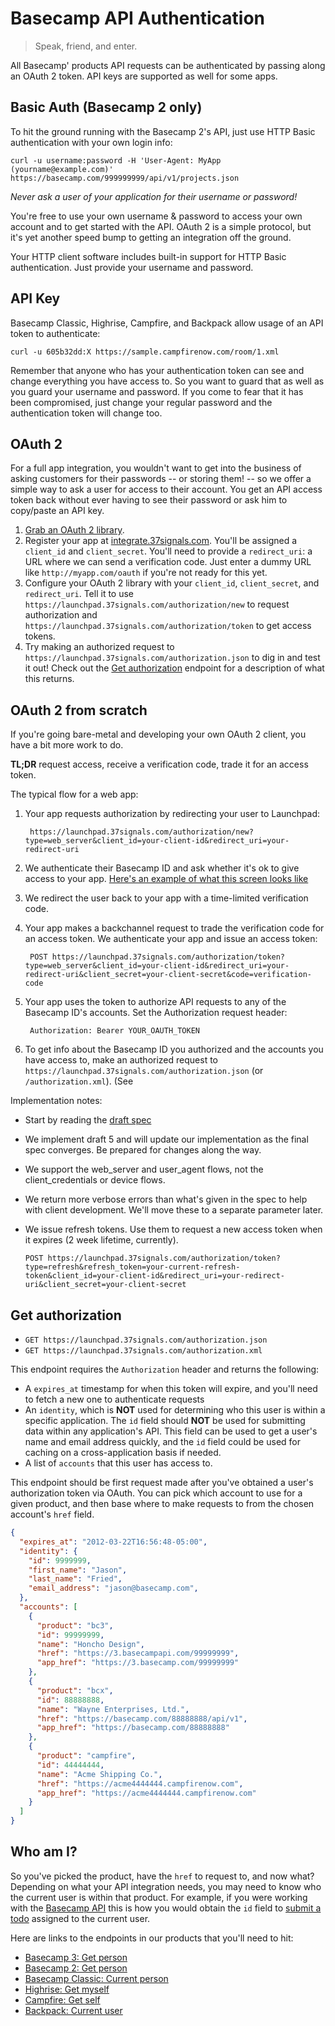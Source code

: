Basecamp API Authentication
===========================

> Speak, friend, and enter.

All Basecamp' products API requests can be authenticated by passing along an OAuth 2 token. API keys are supported as well for some apps.

Basic Auth (Basecamp 2 only)
------------------------------

To hit the ground running with the Basecamp 2's API, just use HTTP Basic authentication with your own login info:

```shell
curl -u username:password -H 'User-Agent: MyApp (yourname@example.com)' https://basecamp.com/999999999/api/v1/projects.json
```
_Never ask a user of your application for their username or password!_

You're free to use your own username & password to access your own account and
to get started with the API. OAuth 2 is a simple protocol, but it's yet another
speed bump to getting an integration off the ground.

Your HTTP client software includes built-in support for HTTP Basic authentication.
Just provide your username and password.

API Key
-------

Basecamp Classic, Highrise, Campfire, and Backpack allow usage of an API token to authenticate:

```shell
curl -u 605b32dd:X https://sample.campfirenow.com/room/1.xml
```

Remember that anyone who has your authentication token can see and change everything you have access to. So you want to guard that as well as you guard your username and password. If you come to fear that it has been compromised, just change your regular password and the authentication token will change too.

OAuth 2
-------

For a full app integration, you wouldn't want to get into the business of asking
customers for their passwords -- or storing them! -- so we offer a simple way to
ask a user for access to their account. You get an API access token back without
ever having to see their password or ask him to copy/paste an API key.

1. [Grab an OAuth 2 library](http://oauth.net/code/).
2. Register your app at [integrate.37signals.com](https://integrate.37signals.com). You'll be assigned a `client_id` and `client_secret`. You'll need to provide a `redirect_uri`: a URL where we can send a verification code. Just enter a dummy URL like `http://myapp.com/oauth` if you're not ready for this yet.
3. Configure your OAuth 2 library with your `client_id`, `client_secret`, and `redirect_uri`. Tell it to use `https://launchpad.37signals.com/authorization/new` to request authorization and `https://launchpad.37signals.com/authorization/token` to get access tokens.
4. Try making an authorized request to `https://launchpad.37signals.com/authorization.json` to dig in and test it out! Check out the [Get authorization](#get-authorization) endpoint for a description of what this returns.


OAuth 2 from scratch
--------------------

If you're going bare-metal and developing your own OAuth 2 client, you have a bit more work to do.

**TL;DR** request access, receive a verification code, trade it for an access token.

The typical flow for a web app:

1. Your app requests authorization by redirecting your user to Launchpad:

        https://launchpad.37signals.com/authorization/new?type=web_server&client_id=your-client-id&redirect_uri=your-redirect-uri

2. We authenticate their Basecamp ID and ask whether it's ok to give access to your app. [Here's an example of what this screen looks like](https://launchpad.37signals.com/authorization/new?type=web_server&client_id=0bf18204f5a28003bf7b9abb7e1db5e649d86ef4&redirect_uri=moist%3A%2F%2Foauth)

3. We redirect the user back to your app with a time-limited verification code.

4. Your app makes a backchannel request to trade the verification code for an access token. We authenticate your app and issue an access token:

        POST https://launchpad.37signals.com/authorization/token?type=web_server&client_id=your-client-id&redirect_uri=your-redirect-uri&client_secret=your-client-secret&code=verification-code

5. Your app uses the token to authorize API requests to any of the Basecamp ID's accounts. Set the Authorization request header:

        Authorization: Bearer YOUR_OAUTH_TOKEN

6. To get info about the Basecamp ID you authorized and the accounts you have access to, make an authorized request to `https://launchpad.37signals.com/authorization.json` (or `/authorization.xml`). (See 

Implementation notes:

* Start by reading the [draft spec](https://tools.ietf.org/html/draft-ietf-oauth-v2-05)
* We implement draft 5 and will update our implementation as the final spec converges. Be prepared for changes along the way.
* We support the web_server and user_agent flows, not the client_credentials or device flows.
* We return more verbose errors than what's given in the spec to help with client development. We'll move these to a separate parameter later.
* We issue refresh tokens. Use them to request a new access token when it expires (2 week lifetime, currently).

      POST https://launchpad.37signals.com/authorization/token?type=refresh&refresh_token=your-current-refresh-token&client_id=your-client-id&redirect_uri=your-redirect-uri&client_secret=your-client-secret


Get authorization
-----------------

* `GET https://launchpad.37signals.com/authorization.json`
* `GET https://launchpad.37signals.com/authorization.xml`

This endpoint requires the `Authorization` header and returns the following:

* A `expires_at` timestamp for when this token will expire, and you'll need to fetch a new one to authenticate requests
* An `identity`, which is **NOT** used for determining who this user is within a specific application. The `id` field should **NOT** be used for submitting data within any application's API. This field can be used to get a user's name and email address quickly, and the `id` field could be used for caching on a cross-application basis if needed.
* A list of `accounts` that this user has access to.

This endpoint should be first request made after you've obtained a user's authorization token via OAuth. You can pick which account to use for a given product, and then base where to make requests to from the chosen account's `href` field.

```json
{
  "expires_at": "2012-03-22T16:56:48-05:00",
  "identity": {
    "id": 9999999,
    "first_name": "Jason",
    "last_name": "Fried",
    "email_address": "jason@basecamp.com",
  },
  "accounts": [
    {
      "product": "bc3",
      "id": 99999999,
      "name": "Honcho Design",
      "href": "https://3.basecampapi.com/99999999",
      "app_href": "https://3.basecamp.com/99999999"
    },
    {
      "product": "bcx",
      "id": 88888888,
      "name": "Wayne Enterprises, Ltd.",
      "href": "https://basecamp.com/88888888/api/v1",
      "app_href": "https://basecamp.com/88888888"
    },
    {
      "product": "campfire",
      "id": 44444444,
      "name": "Acme Shipping Co.",
      "href": "https://acme4444444.campfirenow.com",
      "app_href": "https://acme4444444.campfirenow.com"
    }
  ]
}
```


Who am I?
---------

So you've picked the product, have the `href` to request to, and now what? Depending on what your API integration needs, you may need to know who the current user is within that product. For example, if you were working with the [Basecamp API](https://github.com/Basecamp/bcx-api) this is how you would obtain the `id` field to [submit a todo](https://github.com/Basecamp/bcx-api/blob/master/sections/todos.md#create-todo) assigned to the current user.

Here are links to the endpoints in our products that you'll need to hit:

* [Basecamp 3: Get person](https://github.com/basecamp/bc3-api/blob/master/sections/people.md#get-person)
* [Basecamp 2: Get person](https://github.com/basecamp/bcx-api/blob/master/sections/people.md#get-person)
* [Basecamp Classic: Current person](https://github.com/basecamp/basecamp-classic-api/blob/master/sections/people.md#current-person)
* [Highrise: Get myself](https://github.com/basecamp/highrise-api/blob/master/sections/users.md#get-myself)
* [Campfire: Get self](https://github.com/basecamp/campfire-api/blob/master/sections/users.md#get-self)
* [Backpack: Current user](https://github.com/basecamp/backpack-api/blob/master/sections/users.md#current-user)
